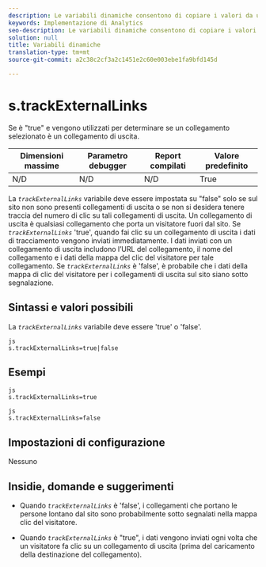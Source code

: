 ```yaml
---
description: Le variabili dinamiche consentono di copiare i valori da una variabile all’altra senza digitare più volte i valori completi nelle richieste di immagini sul sito.
keywords: Implementazione di Analytics
seo-description: Le variabili dinamiche consentono di copiare i valori da una variabile all’altra senza digitare più volte i valori completi nelle richieste di immagini sul sito.
solution: null
title: Variabili dinamiche
translation-type: tm+mt
source-git-commit: a2c38c2cf3a2c1451e2c60e003ebe1fa9bfd145d

---
```



# s.trackExternalLinks

Se è "true" e vengono utilizzati per determinare se un collegamento selezionato è un collegamento di uscita.

| Dimensioni massime | Parametro debugger | Report compilati | Valore predefinito |
|---|---|---|---|
| N/D | N/D | N/D | True |

La *`trackExternalLinks`* variabile deve essere impostata su "false" solo se sul sito non sono presenti collegamenti di uscita o se non si desidera tenere traccia del numero di clic su tali collegamenti di uscita. Un collegamento di uscita è qualsiasi collegamento che porta un visitatore fuori dal sito. Se *`trackExternalLinks`* 'true', quando fai clic su un collegamento di uscita i dati di tracciamento vengono inviati immediatamente. I dati inviati con un collegamento di uscita includono l’URL del collegamento, il nome del collegamento e i dati della mappa del clic del visitatore per tale collegamento. Se *`trackExternalLinks`* è 'false', è probabile che i dati della mappa di clic del visitatore per i collegamenti di uscita sul sito siano sotto segnalazione.

## Sintassi e valori possibili

La *`trackExternalLinks`* variabile deve essere 'true' o 'false'.

```
js
s.trackExternalLinks=true|false
```

## Esempi

```
js
s.trackExternalLinks=true 
```

```
js
s.trackExternalLinks=false
```

## Impostazioni di configurazione

Nessuno

## Insidie, domande e suggerimenti

* Quando *`trackExternalLinks`* è 'false', i collegamenti che portano le persone lontano dal sito sono probabilmente sotto segnalati nella mappa clic del visitatore.

* Quando *`trackExternalLinks`* è "true", i dati vengono inviati ogni volta che un visitatore fa clic su un collegamento di uscita (prima del caricamento della destinazione del collegamento).
